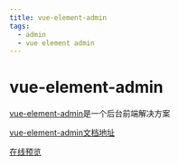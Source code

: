```yaml
---
title: vue-element-admin
tags:
  - admin
  - vue element admin
---
```


# vue-element-admin

[vue-element-admin](https://panjiachen.github.io/vue-element-admin)是一个后台前端解决方案

[vue-element-admin文档地址](https://panjiachen.github.io/vue-element-admin-site/zh/guide/)

[在线预览](https://panjiachen.github.io/vue-element-admin)


